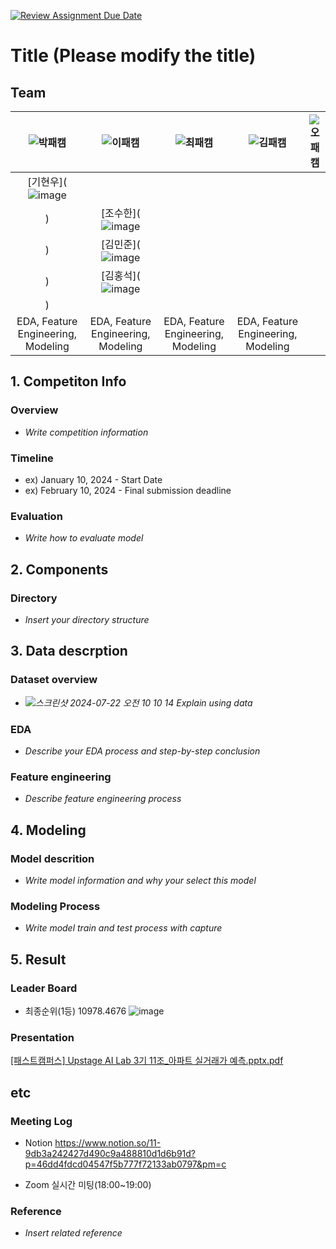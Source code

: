 [![Review Assignment Due Date](https://classroom.github.com/assets/deadline-readme-button-22041afd0340ce965d47ae6ef1cefeee28c7c493a6346c4f15d667ab976d596c.svg)](https://classroom.github.com/a/D1pZhJxu)
# Title (Please modify the title)

## Team

| ![박패캠](https://avatars.githubusercontent.com/u/156163982?v=4) | ![이패캠](https://avatars.githubusercontent.com/u/156163982?v=4) | ![최패캠](https://avatars.githubusercontent.com/u/156163982?v=4) | ![김패캠](https://avatars.githubusercontent.com/u/156163982?v=4) | ![오패캠](https://avatars.githubusercontent.com/u/156163982?v=4) |
| :--------------------------------------------------------------: | :--------------------------------------------------------------: | :--------------------------------------------------------------: | :--------------------------------------------------------------: | :--------------------------------------------------------------: |
|            [기현우](![image](https://github.com/user-attachments/assets/e9605cdc-2618-4276-8c12-9baedd969d37)
)             |            [조수한](![image](https://github.com/user-attachments/assets/a5622654-a89b-4282-9664-5837628a528e)
)             |            [김민준](![image](https://github.com/user-attachments/assets/46018f26-a15c-479d-83fe-7e50d9756250)
)             |            [김홍석](![image](https://github.com/user-attachments/assets/5008e649-b656-43c9-8721-84c760163fb1)
)             |      
|                            EDA, Feature Engineering, Modeling                            |                            EDA, Feature Engineering, Modeling                            |                            EDA, Feature Engineering, Modeling                             |                            EDA, Feature Engineering, Modeling                           |                         

## 1. Competiton Info

### Overview

- _Write competition information_

### Timeline

- ex) January 10, 2024 - Start Date
- ex) February 10, 2024 - Final submission deadline

### Evaluation

- _Write how to evaluate model_

## 2. Components

### Directory

- _Insert your directory structure_

## 3. Data descrption

### Dataset overview

- _![스크린샷 2024-07-22 오전 10 10 14](https://github.com/user-attachments/assets/9e25ff77-98dc-407e-91fa-c7832cbd69ff)
Explain using data_

### EDA

- _Describe your EDA process and step-by-step conclusion_

### Feature engineering

- _Describe feature engineering process_

## 4. Modeling

### Model descrition

- _Write model information and why your select this model_

### Modeling Process

- _Write model train and test process with capture_

## 5. Result

### Leader Board
- 최종순위(1등) 10978.4676
![image](https://github.com/user-attachments/assets/6219e72d-4aac-4b97-a550-dd6a5bf3f0c6)


### Presentation
[[패스트캠퍼스] Upstage AI Lab  3기 11조_아파트 실거래가 예측.pptx.pdf](https://github.com/user-attachments/files/16326799/Upstage.AI.Lab.3.11._.pptx.pdf)

## etc

### Meeting Log

- Notion
  https://www.notion.so/11-9db3a242427d490c9a488810d1d6b91d?p=46dd4fdcd04547f5b777f72133ab0797&pm=c
* Zoom 실시간 미팅(18:00~19:00)

### Reference

- _Insert related reference_
